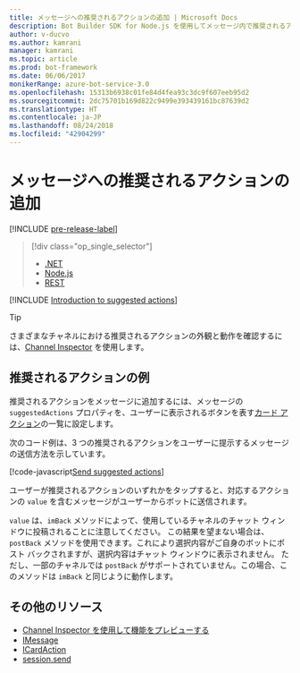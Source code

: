 ```yaml
---
title: メッセージへの推奨されるアクションの追加 | Microsoft Docs
description: Bot Builder SDK for Node.js を使用してメッセージ内で推奨されるアクションを送信する方法について説明します。
author: v-ducvo
ms.author: kamrani
manager: kamrani
ms.topic: article
ms.prod: bot-framework
ms.date: 06/06/2017
monikerRange: azure-bot-service-3.0
ms.openlocfilehash: 15313b6938c01fe84d4fea93c3dc9f607eeb95d2
ms.sourcegitcommit: 2dc75701b169d822c9499e393439161bc87639d2
ms.translationtype: HT
ms.contentlocale: ja-JP
ms.lasthandoff: 08/24/2018
ms.locfileid: "42904299"
---
```

# <a name="add-suggested-actions-to-messages"></a>メッセージへの推奨されるアクションの追加

[!INCLUDE [pre-release-label](../includes/pre-release-label-v3.md)]

> [!div class="op_single_selector"]
> - [.NET](../dotnet/bot-builder-dotnet-add-suggested-actions.md)
> - [Node.js](../nodejs/bot-builder-nodejs-send-suggested-actions.md)
> - [REST](../rest-api/bot-framework-rest-connector-add-suggested-actions.md)

[!INCLUDE [Introduction to suggested actions](../includes/snippet-suggested-actions-intro.md)]

> [!TIP]
> さまざまなチャネルにおける推奨されるアクションの外観と動作を確認するには、[Channel Inspector][channelInspector] を使用します。

## <a name="suggested-actions-example"></a>推奨されるアクションの例

推奨されるアクションをメッセージに追加するには、メッセージの `suggestedActions` プロパティを、ユーザーに表示されるボタンを表す[カード アクション][ICardAction]の一覧に設定します。

次のコード例は、3 つの推奨されるアクションをユーザーに提示するメッセージの送信方法を示しています。

[!code-javascript[Send suggested actions](../includes/code/node-send-suggested-actions.js#sendSuggestedActions)]

ユーザーが推奨されるアクションのいずれかをタップすると、対応するアクションの `value` を含むメッセージがユーザーからボットに送信されます。

`value` は、`imBack` メソッドによって、使用しているチャネルのチャット ウィンドウに投稿されることに注意してください。 この結果を望まない場合は、`postBack` メソッドを使用できます。これにより選択内容がご自身のボットにポスト バックされますが、選択内容はチャット ウィンドウに表示されません。 ただし、一部のチャネルでは `postBack` がサポートされていません。この場合、このメソッドは `imBack` と同じように動作します。

## <a name="additional-resources"></a>その他のリソース

* [Channel Inspector を使用して機能をプレビューする][inspector]
* [IMessage][IMessage]
* [ICardAction][ICardAction]
* [session.send][SessionSend]

[IMessage]: http://docs.botframework.com/en-us/node/builder/chat-reference/interfaces/_botbuilder_d_.imessage

[SessionSend]: https://docs.botframework.com/en-us/node/builder/chat-reference/classes/_botbuilder_d_.session.html#send

[ICardAction]: https://docs.botframework.com/en-us/node/builder/chat-reference/interfaces/_botbuilder_d_.icardaction.html

[inspector]: ../bot-service-channel-inspector.md

[channelInspector]: ../bot-service-channel-inspector.md
